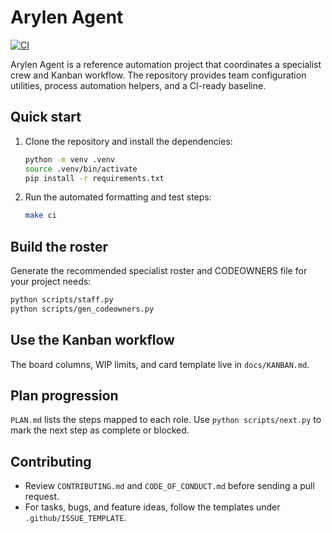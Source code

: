 # Arylen Agent

[![CI](https://github.com/VibeCO/arylen-agent/actions/workflows/ci.yml/badge.svg)](https://github.com/VibeCO/arylen-agent/actions/workflows/ci.yml)

Arylen Agent is a reference automation project that coordinates a specialist crew and Kanban workflow. The repository provides team configuration utilities, process automation helpers, and a CI-ready baseline.

## Quick start
1. Clone the repository and install the dependencies:
   ```bash
   python -m venv .venv
   source .venv/bin/activate
   pip install -r requirements.txt
   ```
2. Run the automated formatting and test steps:
   ```bash
   make ci
   ```

## Build the roster
Generate the recommended specialist roster and CODEOWNERS file for your project needs:
```bash
python scripts/staff.py
python scripts/gen_codeowners.py
```

## Use the Kanban workflow
The board columns, WIP limits, and card template live in `docs/KANBAN.md`.

## Plan progression
`PLAN.md` lists the steps mapped to each role. Use `python scripts/next.py` to mark the next step as complete or blocked.

## Contributing
- Review `CONTRIBUTING.md` and `CODE_OF_CONDUCT.md` before sending a pull request.
- For tasks, bugs, and feature ideas, follow the templates under `.github/ISSUE_TEMPLATE`.
